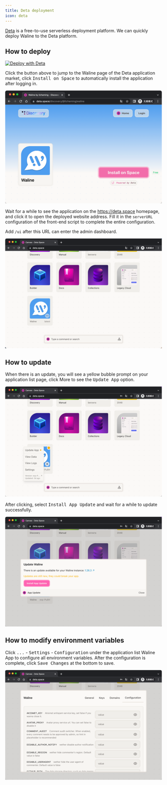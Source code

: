```yaml
---
title: Deta deployment
icon: deta
---
```


[Deta](https://deta.space/) is a free-to-use serverless deployment platform. We can quickly deploy Waline to the Deta platform.

<!-- more -->

## How to deploy

[![Deploy with Deta](https://deta.space/buttons/dark.svg)](https://deta.space/discovery/@lizheming/waline)

Click the button above to jump to the Waline page of the Deta application market, click <kbd>Install on Space</kbd> to automatically install the application after logging in.

![Deta homepage](../../../assets/deta.png)

Wait for a while to see the application on the <https://deta.space> homepage, and click it to open the deployed website address. Fill it in the `serverURL` configuration of the front-end script to complete the entire configuration.

Add `/ui` after this URL can enter the admin dashboard.

![Deta dashboard](../../../assets/deta-1.png)

## How to update

When there is an update, you will see a yellow bubble prompt on your application list page, click More to see the <kbd>Update App</kbd> option.

![Update app](../../../assets/deta-2.png)

After clicking, select <kbd>Install App Update</kbd> and wait for a while to update successfully.

![Apply update](../../../assets/deta-3.png)

## How to modify environment variables

Click <kbd>...</kbd> - <kbd>Settings</kbd> - <kbd>Configuration</kbd> under the application list Waline App to configure all environment variables. After the configuration is complete, click <kbd>Save Changes</kbd> at the bottom to save.

![Update env vars](../../../assets/deta-4.png)
